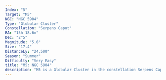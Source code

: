 ```yaml
---
Index: "5"
Target: "M5"
NGC: "NGC 5904"
Type: "Globular Cluster"
Constellation: "Serpens Caput"
RA: "15h 18.6m"
Dec: "2°5"
Magnitude: "5.6"
Size: "17.4"
DistanceLy: "24,500"
Season: "Summer"
Difficulty: "Very Easy"
title: "M5: NGC 5904"
description: "M5 is a Globular Cluster in the constellation Serpens Caput."
---
```

